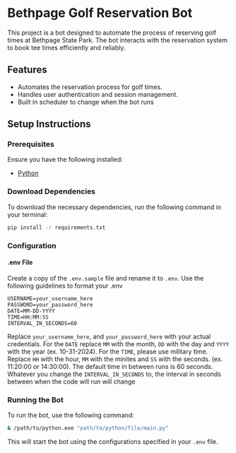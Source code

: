 # Bethpage Golf Reservation Bot

This project is a bot designed to automate the process of reserving golf times at Bethpage State Park. The bot interacts with the reservation system to book tee times efficiently and reliably.

## Features

- Automates the reservation process for golf times.
- Handles user authentication and session management.
- Built in scheduler to change when the bot runs

## Setup Instructions

### Prerequisites
Ensure you have the following installed:
- [Python](https://www.python.org/downloads/)

### Download Dependencies
To download the necessary dependencies, run the following command in your terminal:

```bash
pip install -r requirements.txt
```

### Configuration

#### .env File
Create a copy of the `.env.sample` file and rename it to `.env`. Use the following guidelines to format your .env

```plaintext
USERNAME=your_username_here
PASSWORD=your_password_here
DATE=MM-DD-YYYY
TIME=HH:MM:SS
INTERVAL_IN_SECONDS=60
```

Replace `your_username_here`, and `your_password_here` with your actual credentials. For the `DATE` replace `MM` with the month, `DD` with the day and `YYYY` with the year (ex. 10-31-2024). For the `TIME`, please use military time. Replace `HH` with the hour, `MM` with the minites and `SS` with the seconds. (ex. 11:20:00 or 14:30:00). The default time in between runs is 60 seconds. Whatever you change the `INTERVAL_IN_SECONDS` to, the interval in seconds between when the code will run will change

### Running the Bot
To run the bot, use the following command:

```bash
& /path/to/python.exe "path/to/python/file/main.py"
```

This will start the bot using the configurations specified in your `.env` file.

